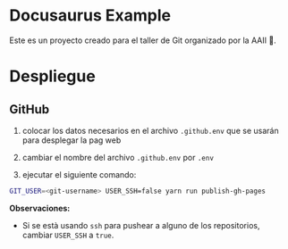 # Docusaurus Example
Este es un proyecto creado para el taller de Git organizado por la AAII 🚀.

# Despliegue

## GitHub

1. colocar los datos necesarios en el archivo `.github.env` que se usarán para desplegar la pag web

2. cambiar el nombre del archivo `.github.env` por `.env`

3. ejecutar el siguiente comando:
```bash
GIT_USER=<git-username> USER_SSH=false yarn run publish-gh-pages
```

__Observaciones:__
- Si se està usando `ssh` para pushear a alguno de los repositorios, cambiar `USER_SSH`
a `true`.

